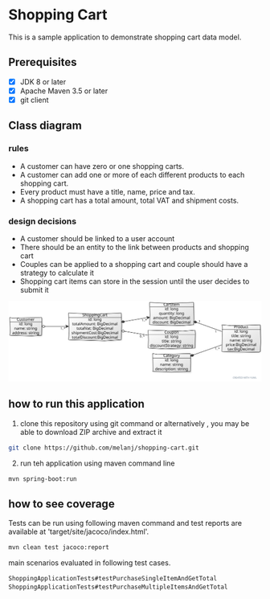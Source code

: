 # Shopping Cart
This is a sample application to demonstrate shopping cart data model.


## Prerequisites

- [x] JDK 8 or later 
- [x] Apache Maven 3.5 or later 
- [x] git client

## Class diagram

### rules
* A customer can have zero or one shopping carts.
* A customer can add one or more of each different products to each shopping cart.
* Every product must have a title, name, price and tax.
* A shopping cart has a total amount, total VAT and shipment costs.

### design decisions

* A customer should be linked to a user account
* There should be an entity to the link between products and shopping cart
* Couples can be applied to a shopping cart and couple should have a strategy to calculate it
* Shopping cart items can store in the session until the user decides to submit it

![Alt text](./images/class_diagram.svg)

## how to run this application

1. clone this repository using git command or alternatively , you may be able to download ZIP archive and extract it

```bash
git clone https://github.com/melanj/shopping-cart.git
```

2. run teh application using maven command line
```bash
mvn spring-boot:run
```


## how to see coverage

Tests can be run using following maven command and test reports are available at 'target/site/jacoco/index.html'.

```bash
mvn clean test jacoco:report
```
main scenarios evaluated in following test cases. 
```java
ShoppingApplicationTests#testPurchaseSingleItemAndGetTotal
ShoppingApplicationTests#testPurchaseMultipleItemsAndGetTotal
```

